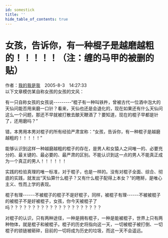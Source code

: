 ```yaml
---
id: somestick
title: ''
hide_table_of_contents: true
---
```


# 女孩，告诉你，有一种棍子是越磨越粗的！！！！！（注：缠的马甲的被删的贴）

作者：[我的我是我](http://www.tianya.cn/browse/Listwriter.asp?vwriter=%E6%88%91%E7%9A%84%E6%88%91%E6%98%AF%E6%88%91&idWriter=13655069&Key=5406729)　2005-8-3　14:27:33<br/>
以下文章模仿某自称女孩的女孩的文风：

有一只自称女孩的女孩说---------“棍子有一种叫铁杵，曾被古代一位酒中泡大的天仙问能否用来磨一口针？看来，天仙也还是会退化的，现在如果还有什么天仙问这么一个问题，那还不早就被打散去酿天鞭酒了？要知道，现在的棍子早都是针了，还用磨吗？”

错，本男用本男对棍子的所有经验严肃宣称：“女孩，告诉你，有一种棍子是越磨越粗的！！！！！”

能够认识到这样一种越磨越粗的棍子的存在，是男人和女猿人之间唯一的、必要充分的、最关键的、最必要的、最严肃的区别。不能认识到这一点的男人不能真正成为一个真正的男人！！！！！！

实践的检验真理的唯一标准，对于棍子，也是一样的。没有对棍子全面、综合、彻底的实践，就发出“天仙算什么棍子？又有什么棍子配得上本女？”的瞎掰，是唯心主义、性而上学的表现。

棍子有理------不被棍子的棍子不是好棍子，同样，被棍子有理------不被被棍子的被棍子不是好被棍子，女孩，你今天被棍子了吗？？？？？？？？？？？？？？？？？？？？？

对棍子的认识，只有两种途径，一种是拥有棍子，一种是能被棍子，世界上只有两种物体，就是棍子和被棍子。棍子的历史将指向这一天，一切被棍子被打倒、一切棍子的锁链被砸碎，目前的一切将成为历史的垃圾，而这一天不会遥远。